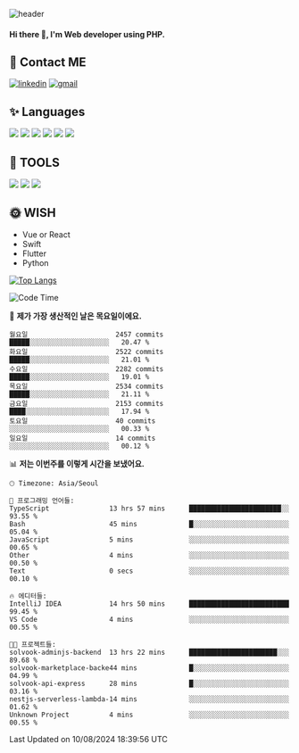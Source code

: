![header](https://capsule-render.vercel.app/api?type=waving&color=auto&height=300&section=header&text=Elin&fontSize=90&animation=twinkling)

#### Hi there 👋, I'm <b>Web developer</b> using PHP. ####

<!--
- 🔭 I’m currently working on Uniwill
- 🌱 I’m currently learning Vue or React or Python.
-->

<!---#### I am PHP developer --->

## 💌 Contact ME ###
[<img src='https://img.shields.io/badge/-EunjiKo-%230A66C2?style=flat-square&logo=LinkedIn&logoColor=white' alt='linkedin'>](https://www.linkedin.com/in/https://www.linkedin.com/in/eunji-ko-00a907164//)  [<img src='https://img.shields.io/badge/-einee214%40gmail.com-%23EA4335?style=flat-square&logo=Gmail&logoColor=white' alt='gmail'>](einee214@gmail.com)  


## ✨ Languages
<img src='https://img.shields.io/badge/-PHP-%23777BB4?style=for-the-badge&logo=PHP&logoColor=white'> <img src='https://img.shields.io/badge/-Laravel-%23FF2D20?style=for-the-badge&logo=Laravel&logoColor=white'> <img src='https://img.shields.io/badge/Jquery-%230769AD?style=for-the-badge&logo=Jquery&logoColor=white'> <img src='https://img.shields.io/badge/CSS3-%231572B6?style=for-the-badge&logo=CSS3&logoColor=white'> <img src='https://img.shields.io/badge/Bootstrap-%237952B3?style=for-the-badge&logo=Bootstrap&logoColor=white' > <img src='https://img.shields.io/badge/MySQL-%234479A1?style=for-the-badge&logo=MySQL&logoColor=white' >

## 🌷 TOOLS
<img src='https://img.shields.io/badge/PHPSTORM-%23000000?style=for-the-badge&logo=PhpStorm&logoColor=white' > <img src='https://img.shields.io/badge/GitLab-%23FCA121?style=for-the-badge&logo=GitLab&logoColor=white' > <img src='https://img.shields.io/badge/GitHub-%23181717?style=for-the-badge&logo=GitHub&logoColor=white'>


## 🌞 WISH
- Vue or React
- Swift
- Flutter
- Python


[![Top Langs](https://github-readme-stats.vercel.app/api/top-langs/?username=ein214&layout=compact)](https://github.com/anuraghazra/github-readme-stats)

<!--START_SECTION:waka-->
![Code Time](http://img.shields.io/badge/Code%20Time-3%2C690%20hrs%2045%20mins-blue)

📅 **제가 가장 생산적인 날은 목요일이에요.** 

```text
월요일                      2457 commits        █████░░░░░░░░░░░░░░░░░░░░   20.47 % 
화요일                      2522 commits        █████░░░░░░░░░░░░░░░░░░░░   21.01 % 
수요일                      2282 commits        █████░░░░░░░░░░░░░░░░░░░░   19.01 % 
목요일                      2534 commits        █████░░░░░░░░░░░░░░░░░░░░   21.11 % 
금요일                      2153 commits        ████░░░░░░░░░░░░░░░░░░░░░   17.94 % 
토요일                      40 commits          ░░░░░░░░░░░░░░░░░░░░░░░░░   00.33 % 
일요일                      14 commits          ░░░░░░░░░░░░░░░░░░░░░░░░░   00.12 % 
```


📊 **저는 이번주를 이렇게 시간을 보냈어요.** 

```text
🕑︎ Timezone: Asia/Seoul

💬 프로그래밍 언어들: 
TypeScript               13 hrs 57 mins      ███████████████████████░░   93.55 % 
Bash                     45 mins             █░░░░░░░░░░░░░░░░░░░░░░░░   05.04 % 
JavaScript               5 mins              ░░░░░░░░░░░░░░░░░░░░░░░░░   00.65 % 
Other                    4 mins              ░░░░░░░░░░░░░░░░░░░░░░░░░   00.50 % 
Text                     0 secs              ░░░░░░░░░░░░░░░░░░░░░░░░░   00.10 % 

🔥 에디터들: 
IntelliJ IDEA            14 hrs 50 mins      █████████████████████████   99.45 % 
VS Code                  4 mins              ░░░░░░░░░░░░░░░░░░░░░░░░░   00.55 % 

🐱‍💻 프로젝트들: 
solvook-adminjs-backend  13 hrs 22 mins      ██████████████████████░░░   89.68 % 
solvook-marketplace-backe44 mins             █░░░░░░░░░░░░░░░░░░░░░░░░   04.99 % 
solvook-api-express      28 mins             █░░░░░░░░░░░░░░░░░░░░░░░░   03.16 % 
nestjs-serverless-lambda-14 mins             ░░░░░░░░░░░░░░░░░░░░░░░░░   01.62 % 
Unknown Project          4 mins              ░░░░░░░░░░░░░░░░░░░░░░░░░   00.55 % 
```


 Last Updated on 10/08/2024 18:39:56 UTC
<!--END_SECTION:waka-->

<!---![GitHub stats](https://github-readme-stats.vercel.app/api?username=ein214&show_icons=true&theme=dracula)  --->



